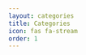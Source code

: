 ```yaml
---
layout: categories
title: Categories
icon: fas fa-stream
order: 1
---
```


<script src="assets/analytics/analytics.js"></script>